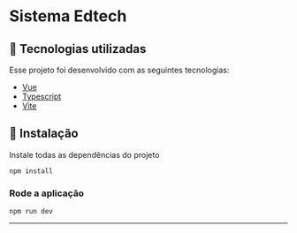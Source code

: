 # Sistema Edtech


## :rocket: Tecnologias utilizadas

Esse projeto foi desenvolvido com as seguintes tecnologias:

- [Vue](https://vuejs.org/)
- [Typescript](https://www.typescriptlang.org/)
- [Vite](https://vitejs.dev/)

## 💾 Instalação

Instale todas as dependências do projeto

```
npm install
```

### Rode a aplicação

```
npm run dev
```

---
